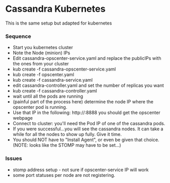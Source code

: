 # Cassandra Kubernetes

This is the same setup but adapted for kubernetes

### Sequence
* Start you kubernetes cluster
* Note the Node (minion) IPs
* Edit cassandra-opscenter-service.yaml and replace the publicIPs with the ones from your cluster
* kub create -f cassandra-opscenter-service.yaml
* kub create -f opscenter.yaml
* kub create -f cassandra-service.yaml
* edit cassandra-controller.yaml and set the number of replicas you want
* kub create -f cassandra-controller.yaml
* wait until all the pods are running
* (painful part of the process here) determine the node IP where the opscenter pod is running.
* Use that IP in the following: http://<IP>:8888  you should get the opscenter webpage
* Connect to cluster:  you'll need the Pod IP of one of the cassandra pods. 
* If you were successful...you will see the cassandra nodes.  It can take a while for all the nodes to show up fully. Give it time.
* You should NOT have to "Install Agent", or even be given that choice. (NOTE: looks like the STOMP may have to be set...)

### Issues
* stomp address setup - not sure if opscenter-service IP will work
* some port statuses per node are not registering.

